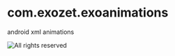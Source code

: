 com.exozet.exoanimations
=========================

android xml animations

<img rel="license" alt="All rights reserved" style="border-width:0" src="https://silpayamanant.files.wordpress.com/2012/06/copyright.jpg" />
